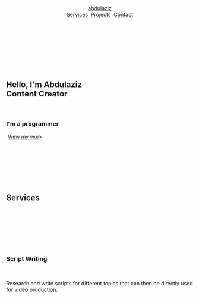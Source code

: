 <!DOCTYPE html>
‎‏<html lang="en">
‎‏<head>
‎‏  <meta charset="UTF-8" />
‎‏  <meta name="viewport" content="width=device-width, initial-scale=1.0"/>
‎‏  <link rel="stylesheet" href="https://cdnjs.cloudflare.com/ajax/libs/font-awesome/5.15.4/css/all.min.css"/>
‎‏  <link rel="stylesheet" href="style.css"/>
‎‏  <title>abdulaziz</title>
‎‏</head>
‎‏<body>
‎‏  <header>
‎‏    <a href="#" class="logo">abdulaziz</a>
‎‏    <nav class="navigation">
‎‏      <a href="#services">Services</a>
‎‏      <a href="#projects">Projects</a>
‎‏      <a href="#contact">Contact</a>
‎‏    </nav>
‎‏  </header>

‎‏  <section class="main">
‎‏    <div>
‎‏      <h2>Hello, I'm Abdulaziz<br /><span>Content Creator</span></h2>
‎‏      <h3>I'm a programmer</h3>
‎‏      <a href="#projects" class="main-btn">View my work</a>
‎‏      <div class="social-icons">
‎‏        <a href="#"><i class="fab fa-github"></i></a>
‎‏      </div>
‎‏    </div>
‎‏  </section>

‎‏  <section class="cards" id="services">
‎‏    <h2 class="title">Services</h2>
‎‏    <div class="content">
‎‏      <div class="card">
‎‏        <div class="icon">
‎‏          <i class="fas fa-edit"></i>
‎‏        </div>
‎‏        <div class="info">
‎‏          <h3>Script Writing</h3>
‎‏          <p>Research and write scripts for different topics that can then be directly used for video production.</p>
‎‏        </div>
‎‏      </div>
‎‏    </div>
‎‏  </section>
‎‏</body>
‎‏</html>
